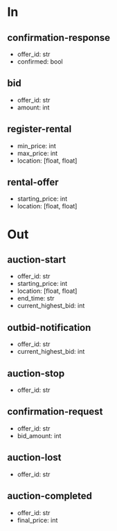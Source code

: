 # In

## confirmation-response
- offer_id: str
- confirmed: bool

<!-- DONE -->
## bid
- offer_id: str
- amount: int

<!-- DONE -->
## register-rental
- min_price: int
- max_price: int
- location: [float, float]

<!-- DONE -->
## rental-offer
- starting_price: int
- location: [float, float]

# Out

<!-- DONE -->
## auction-start
- offer_id: str
- starting_price: int
- location: [float, float]
- end_time: str
- current_highest_bid: int

<!-- DONE -->
## outbid-notification
- offer_id: str
- current_highest_bid: int

<!-- DONE -->
## auction-stop
- offer_id: str

<!-- DONE -->
## confirmation-request
- offer_id: str
- bid_amount: int

<!-- DONE -->
## auction-lost
- offer_id: str

<!-- DONE -->
## auction-completed
- offer_id: str
- final_price: int
